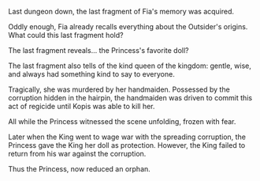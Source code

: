 Last dungeon down, the last fragment of Fia's memory was acquired. 

Oddly enough, Fia already recalls everything about the Outsider's origins. What could this last fragment hold?

The last fragment reveals... the Princess's favorite doll?

The last fragment also tells of the kind queen of the kingdom: gentle, wise, and always had something kind to say to everyone. 

Tragically, she was murdered by her handmaiden. Possessed by the corruption hidden in the hairpin, the handmaiden was driven to commit this act of regicide until Kopis was able to kill her.

All while the Princess witnessed the scene unfolding, frozen with fear.

Later when the King went to wage war with the spreading corruption, the Princess gave the King her doll as protection. However, the King failed to return from his war against the corruption.

Thus the Princess, now reduced an orphan.